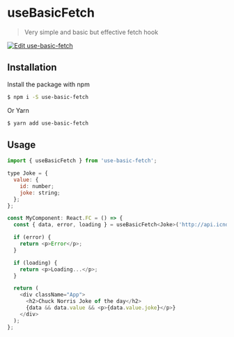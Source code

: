 # useBasicFetch

> Very simple and basic but effective fetch hook

[![Edit use-basic-fetch](https://codesandbox.io/static/img/play-codesandbox.svg)](https://codesandbox.io/s/use-basic-fetch-4vrus)

## Installation

Install the package with npm

```sh
$ npm i -S use-basic-fetch
```

Or Yarn

```sh
$ yarn add use-basic-fetch
```

## Usage

```js
import { useBasicFetch } from 'use-basic-fetch';

type Joke = {
  value: {
    id: number;
    joke: string;
  };
};

const MyComponent: React.FC = () => {
  const { data, error, loading } = useBasicFetch<Joke>('http://api.icndb.com/jokes/random');

  if (error) {
    return <p>Error</p>;
  }

  if (loading) {
    return <p>Loading...</p>;
  }

  return (
    <div className="App">
      <h2>Chuck Norris Joke of the day</h2>
      {data && data.value && <p>{data.value.joke}</p>}
    </div>
  );
};
```
